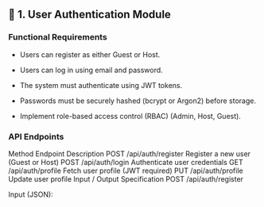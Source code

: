 ## 🧩 1. User Authentication Module
### Functional Requirements

* Users can register as either Guest or Host.

* Users can log in using email and password.

* The system must authenticate using JWT tokens.

* Passwords must be securely hashed (bcrypt or Argon2) before storage.

* Implement role-based access control (RBAC) (Admin, Host, Guest).

### API Endpoints
Method	Endpoint	Description
POST	/api/auth/register	Register a new user (Guest or Host)
POST	/api/auth/login	Authenticate user credentials
GET	/api/auth/profile	Fetch user profile (JWT required)
PUT	/api/auth/profile	Update user profile
Input / Output Specification
POST /api/auth/register

Input (JSON):
